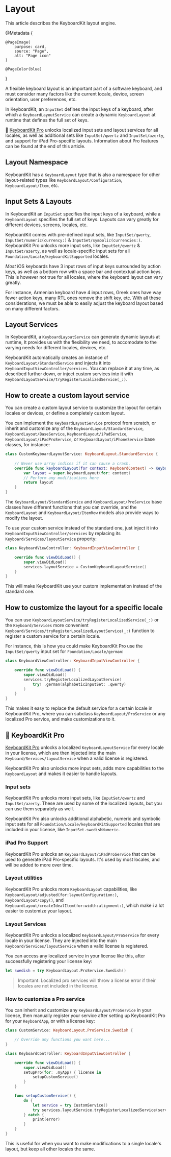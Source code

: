 # Layout

This article describes the KeyboardKit layout engine.

@Metadata {

    @PageImage(
        purpose: card,
        source: "Page",
        alt: "Page icon"
    )

    @PageColor(blue)
}

A flexible keyboard layout is an important part of a software keyboard, and must consider many factors like the current locale, device, screen orientation, user preferences, etc.

In KeyboardKit, an ``InputSet`` defines the input keys of a keyboard, after which a ``KeyboardLayoutService`` can create a dynamic ``KeyboardLayout`` at runtime that defines the full set of keys. 

👑 [KeyboardKit Pro][Pro] unlocks localized input sets and layout services for all locales, as well as additional sets like ``InputSet/qwertz`` and ``InputSet/azerty``, and support for iPad Pro-specific layouts. Information about Pro features can be found at the end of this article.



## Layout Namespace

KeyboardKit has a ``KeyboardLayout`` type that is also a namespace for other layout-related types like ``KeyboardLayout/Configuration``, ``KeyboardLayout/Item``, etc.



## Input Sets & Layouts

In KeyboardKit an ``InputSet`` specifies the input keys of a keyboard, while a ``KeyboardLayout`` specifies the full set of keys. Layouts can vary greatly for different devices, screens, locales, etc.

KeyboardKit comes with pre-defined input sets, like ``InputSet/qwerty``, ``InputSet/numeric(currency:)`` & ``InputSet/symbolic(currencies:)``. KeyboardKit Pro unlocks more input sets, like ``InputSet/qwertz`` & ``InputSet/azerty``, as well as locale-specific input sets for all ``Foundation/Locale/keyboardKitSupported`` locales.

*Most* iOS keyboards have 3 input rows of input keys surrounded by action keys, as well as a bottom row with a space bar and contextual action keys. This is however not true for all locales, where the keyboard layout can vary greatly.

For instance, Armenian keyboard have 4 input rows, Greek ones have way fewer action keys, many RTL ones remove the shift key, etc. With all these considerations, we must be able to easily adjust the keyboard layout based on many different factors.



## Layout Services

In KeyboardKit, a ``KeyboardLayoutService`` can generate dynamic layouts at runtime, It provides us with the flexibility we need, to accomodate to the varying needs for different locales, devices, etc.

KeyboardKit automatically creates an instance of ``KeyboardLayout/StandardService`` and injects it into ``KeyboardInputViewController/services``. You can replace it at any time, as described further down, or inject custom services into it with ``KeyboardLayoutService/tryRegisterLocalizedService(_:)``.



## How to create a custom layout service

You can create a custom layout service to customize the layout for certain locales or devices, or define a completely custom layout.

You can implement the ``KeyboardLayoutService`` protocol from scratch, or inherit and customize any of the ``KeyboardLayout/StandardService``, ``KeyboardLayout/BaseService``, ``KeyboardLayout/iPadService``, ``KeyboardLayout/iPadProService``, or ``KeyboardLayout/iPhoneService`` base classes, for instance:

```swift
class CustomKeyboardLayoutService: KeyboardLayout.StandardService {
    
    // Never use array indices if it can cause a crash.
    override func keyboardLayout(for context: KeyboardContext) -> KeyboardLayout {
        var layout = super.keyboardLayout(for: context)
        // Perform any modifications here
        return layout
    }
}
```

The ``KeyboardLayout/StandardService`` and ``KeyboardLayout/ProService`` base classes have different functions that you can override, and the ``KeyboardLayout`` and ``KeyboardLayout/ItemRow`` models also provide ways to modify the layout.

To use your custom service instead of the standard one, just inject it into ``KeyboardInputViewController/services`` by replacing its ``Keyboard/Services/layoutService`` property:

```swift
class KeyboardViewController: KeyboardInputViewController {

    override func viewDidLoad() {
        super.viewDidLoad()
        services.layoutService = CustomKeyboardLayoutService()
    }
}
```

This will make KeyboardKit use your custom implementation instead of the standard one.



## How to customize the layout for a specific locale

You can use ``KeyboardLayoutService/tryRegisterLocalizedService(_:)`` or the ``Keyboard/Services`` more convenient ``Keyboard/Services/tryRegisterLocalizedLayoutService(_:)`` function to register a custom service for a certain locale.

For instance, this is how you could make KeyboardKit Pro use the ``InputSet/qwerty`` input set for ``Foundation/Locale/german``:

```swift
class KeyboardViewController: KeyboardInputViewController {

    override func viewDidLoad() {
        super.viewDidLoad()
        services.tryRegisterLocalizedLayoutService(
            try! .german(alphabeticInputSet: .qwerty) 
        )
    }
}
```

This makes it easy to replace the default service for a certain locale in KeyboardKit Pro, where you can subclass ``KeyboardLayout/ProService`` or any localized Pro service, and make customizations to it.



## 👑 KeyboardKit Pro

[KeyboardKit Pro][Pro] unlocks a localized ``KeyboardLayoutService`` for every locale in your license, which are then injected into the main ``Keyboard/Services/layoutService`` when a valid license is registered.

KeyboardKit Pro also unlocks more input sets, adds more capabilities to the ``KeyboardLayout`` and makes it easier to handle layouts.


### Input sets

KeyboardKit Pro unlocks more input sets, like ``InputSet/qwertz`` and ``InputSet/azerty``. These are used by some of the localized layouts, but you can use them separately as well.

KeyboardKit Pro also unlocks additional alphabetic, numeric and symbolic input sets for all ``Foundation/Locale/keyboardKitSupported`` locales that are included in your license, like `InputSet.swedishNumeric`.


### iPad Pro Support

KeyboardKit Pro unlocks an ``KeyboardLayout/iPadProService`` that can be used to generate iPad Pro-specific layouts. It's used by most locales, and will be added to more over time. 


### Layout utilities

KeyboardKit Pro unlocks more ``KeyboardLayout`` capabilities, like ``KeyboardLayout/adjusted(for:layoutConfiguration:)``, ``KeyboardLayout/copy()``, and ``KeyboardLayout/createIdealItem(for:width:alignment:)``, which make i a lot easier to customize your layout.


### Layout Services

KeyboardKit Pro unlocks a localized ``KeyboardLayout/ProService`` for every locale in your license. They are injected into the main ``Keyboard/Services/layoutService`` when a valid license is registered.

You can access any localized service in your license like this, after successfully registering your license key:

```swift
let swedish = try KeyboardLayout.ProService.Swedish()
```

> Important: Localized pro services will throw a license error if their locales are not included in the license.


### How to customize a Pro service

You can inherit and customize any ``KeyboardLayout/ProService`` in your license, then manually register your service after setting up KeyboardKit Pro for your ``KeyboardApp``, or with a license key:

```swift
class CustomService: KeyboardLayout.ProService.Swedish {

    // Override any functions you want here...
}

class KeyboardController: KeyboardInputViewController {

    override func viewDidLoad() {
        super.viewDidLoad()
        setupPro(for: .myApp) { license in
            setupCustomService()
        } 
    }

    func setupCustomService() {
        do {
            let service = try CustomService()
            try services.layoutService.tryRegisterLocalizedService(service)
        } catch {
            print(error)
        }
    }
}
```

This is useful for when you want to make modifications to a single locale's layout, but keep all other locales the same.


[Pro]: https://github.com/KeyboardKit/KeyboardKitPro

